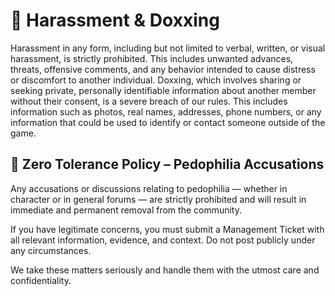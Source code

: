 # 🚫 Harassment & Doxxing

Harassment in any form, including but not limited to verbal, written, or visual harassment, is strictly prohibited. This includes unwanted advances, threats, offensive comments, and any behavior intended to cause distress or discomfort to another individual. Doxxing, which involves sharing or seeking private, personally identifiable information about another member without their consent, is a severe breach of our rules. This includes information such as photos, real names, addresses, phone numbers, or any information that could be used to identify or contact someone outside of the game.

## 🚫 Zero Tolerance Policy – Pedophilia Accusations

Any accusations or discussions relating to pedophilia — whether in character or in general forums — are strictly prohibited and will result in immediate and permanent removal from the community.

If you have legitimate concerns, you must submit a Management Ticket with all relevant information, evidence, and context. Do not post publicly under any circumstances.

We take these matters seriously and handle them with the utmost care and confidentiality.
